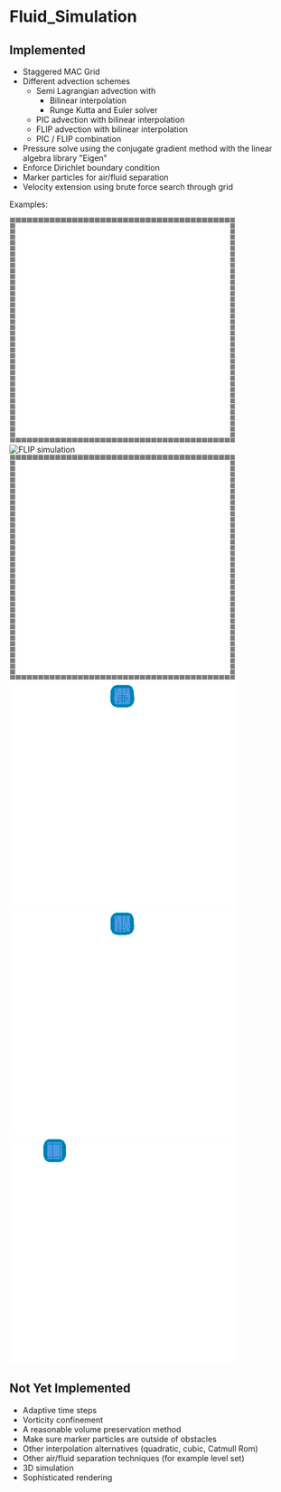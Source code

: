 # Fluid_Simulation

## Implemented
* Staggered MAC Grid
* Different advection schemes
	* Semi Lagrangian advection with
		* Bilinear interpolation
		* Runge Kutta and Euler solver
	* PIC advection with bilinear interpolation
	* FLIP advection with bilinear interpolation
	* PIC / FLIP combination
* Pressure solve using the conjugate gradient method with the linear algebra library "Eigen"
* Enforce Dirichlet boundary condition
* Marker particles for air/fluid separation
* Velocity extension using brute force search through grid

Examples:

![](images/PIC.gif "PIC simulation") ![](images/FLIP.gif "FLIP simulation") ![](images/PICFLIP98.gif "2% PIC 98% FLIP simulation") ![](images/squirt1.gif "Volume preservation") ![](images/squirt2.gif "Volume preservation and high viscisity") ![](images/squirt4_k0.gif "No volume preservation. Smaller delta time")

## Not Yet Implemented
* Adaptive time steps
* Vorticity confinement
* A reasonable volume preservation method
* Make sure marker particles are outside of obstacles
* Other interpolation alternatives (quadratic, cubic, Catmull Rom)
* Other air/fluid separation techniques (for example level set)
* 3D simulation
* Sophisticated rendering